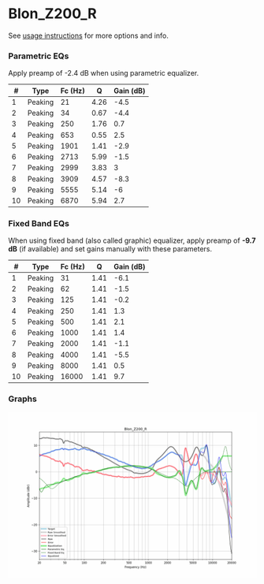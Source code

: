 # Blon_Z200_R
See [usage instructions](https://github.com/jaakkopasanen/AutoEq#usage) for more options and info.

### Parametric EQs
Apply preamp of -2.4 dB when using parametric equalizer.

|   # | Type    |   Fc (Hz) |    Q |   Gain (dB) |
|-----|---------|-----------|------|-------------|
|   1 | Peaking |        21 | 4.26 |        -4.5 |
|   2 | Peaking |        34 | 0.67 |        -4.4 |
|   3 | Peaking |       250 | 1.76 |         0.7 |
|   4 | Peaking |       653 | 0.55 |         2.5 |
|   5 | Peaking |      1901 | 1.41 |        -2.9 |
|   6 | Peaking |      2713 | 5.99 |        -1.5 |
|   7 | Peaking |      2999 | 3.83 |         3   |
|   8 | Peaking |      3909 | 4.57 |        -8.3 |
|   9 | Peaking |      5555 | 5.14 |        -6   |
|  10 | Peaking |      6870 | 5.94 |         2.7 |

### Fixed Band EQs
When using fixed band (also called graphic) equalizer, apply preamp of **-9.7 dB** (if available) and set gains manually with these parameters.

|   # | Type    |   Fc (Hz) |    Q |   Gain (dB) |
|-----|---------|-----------|------|-------------|
|   1 | Peaking |        31 | 1.41 |        -6.1 |
|   2 | Peaking |        62 | 1.41 |        -1.5 |
|   3 | Peaking |       125 | 1.41 |        -0.2 |
|   4 | Peaking |       250 | 1.41 |         1.3 |
|   5 | Peaking |       500 | 1.41 |         2.1 |
|   6 | Peaking |      1000 | 1.41 |         1.4 |
|   7 | Peaking |      2000 | 1.41 |        -1.1 |
|   8 | Peaking |      4000 | 1.41 |        -5.5 |
|   9 | Peaking |      8000 | 1.41 |         0.5 |
|  10 | Peaking |     16000 | 1.41 |         9.7 |

### Graphs
![](./Blon_Z200_R.png)

